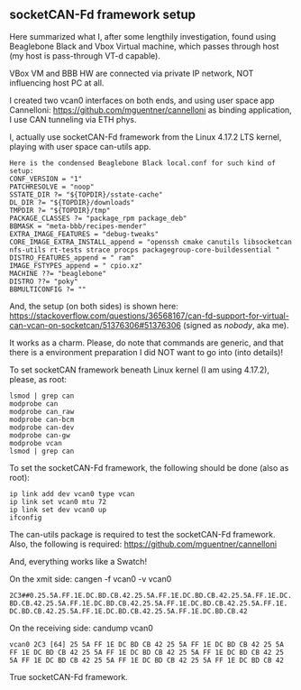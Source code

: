## socketCAN-Fd framework setup

Here summarized what I, after some lengthily investigation, found using
Beaglebone Black and Vbox Virtual machine, which passes through host
(my host is pass-through VT-d capable).

VBox VM and BBB HW are connected via private IP network, NOT
influencing host PC at all.

I created two vcan0 interfaces on both ends, and using user space app
Cannelloni: https://github.com/mguentner/cannelloni as binding
application, I use CAN tunneling via ETH phys.

I, actually use socketCAN-Fd framework from the Linux 4.17.2 LTS
kernel, playing with user space can-utils app.
```
Here is the condensed Beaglebone Black local.conf for such kind of setup:
CONF_VERSION = "1"
PATCHRESOLVE = "noop"
SSTATE_DIR ?= "${TOPDIR}/sstate-cache"
DL_DIR ?= "${TOPDIR}/downloads"
TMPDIR ?= "${TOPDIR}/tmp"
PACKAGE_CLASSES ?= "package_rpm package_deb"
BBMASK = "meta-bbb/recipes-mender"
EXTRA_IMAGE_FEATURES = "debug-tweaks"
CORE_IMAGE_EXTRA_INSTALL_append = "openssh cmake canutils libsocketcan
nfs-utils rt-tests strace procps packagegroup-core-buildessential "
DISTRO_FEATURES_append = " ram"
IMAGE_FSTYPES_append = " cpio.xz"
MACHINE ??= "beaglebone"
DISTRO ??= "poky"
BBMULTICONFIG ?= ""
```
And, the setup (on both sides) is shown here:
https://stackoverflow.com/questions/36568167/can-fd-support-for-virtual-can-vcan-on-socketcan/51376306#51376306
(signed as _nobody_, aka me).

It works as a charm. Please, do note that commands are generic, and that
there is a environment preparation I did NOT want to go into (into details)!

To set socketCAN framework beneath Linux kernel (I am using 4.17.2), please, as root:
```
lsmod | grep can
modprobe can
modprobe can_raw
modprobe can-bcm
modprobe can-dev
modprobe can-gw
modprobe vcan
lsmod | grep can
```
To set the socketCAN-Fd framework, the following should be done (also as root):
```
ip link add dev vcan0 type vcan
ip link set vcan0 mtu 72
ip link set dev vcan0 up
ifconfig
```
The can-utils package is required to test the socketCAN-Fd framework.
Also, the following is required:
https://github.com/mguentner/cannelloni

And, everything works like a Swatch!

On the xmit side: cangen -f vcan0 -v vcan0
```
2C3##0.25.5A.FF.1E.DC.BD.CB.42.25.5A.FF.1E.DC.BD.CB.42.25.5A.FF.1E.DC.
BD.CB.42.25.5A.FF.1E.DC.BD.CB.42.25.5A.FF.1E.DC.BD.CB.42.25.5A.FF.1E.
DC.BD.CB.42.25.5A.FF.1E.DC.BD.CB.42.25.5A.FF.1E.DC.BD.CB.42
```
On the receiving side: candump vcan0
```
vcan0 2C3 [64] 25 5A FF 1E DC BD CB 42 25 5A FF 1E DC BD CB 42 25 5A
FF 1E DC BD CB 42 25 5A FF 1E DC BD CB 42 25 5A FF 1E DC BD CB 42 25
5A FF 1E DC BD CB 42 25 5A FF 1E DC BD CB 42 25 5A FF 1E DC BD CB 42
```
True socketCAN-Fd framework.
